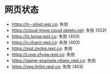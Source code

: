 # 网页状态
- https://tr--slind.repl.co: 失败
- https://cloud-limve.cloud.okteto.net: 失败 (502)
- https://ls.tpjow.repl.co: 失败 (403)
- https://v.chavir.repl.co: 失败 (403)
- https://ssd.zockq.repl.co: 失败
- https://Love.cfvqw.repl.co: 失败
- https://game-example.rdianc.repl.co: 失败
- https://veg.linlim.repl.co: 失败 (403)
